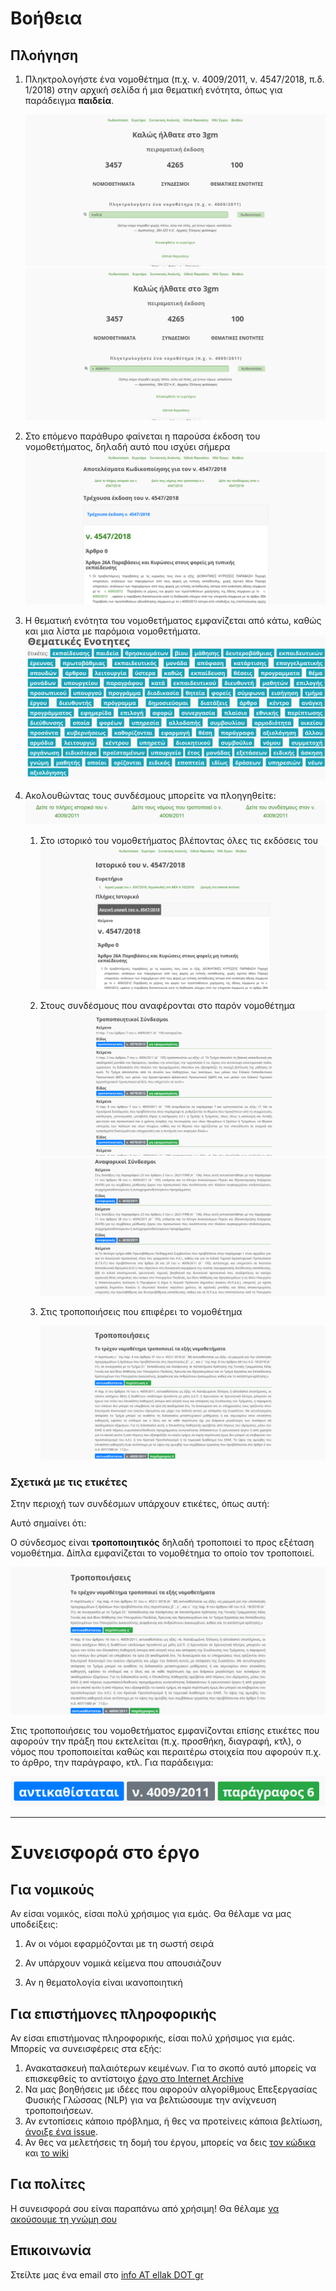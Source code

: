 # Βοήθεια



## Πλοήγηση

1. Πληκτρολογήστε ένα νομοθέτημα (π.χ. ν. 4009/2011, ν. 4547/2018, π.δ. 1/2018) στην αρχική σελίδα ή μια θεματική ενότητα, όπως για παράδειγμα **παιδεία**.

   ![](help/01.png) 
   ![](help/0.png)

2. Στο επόμενο παράθυρο φαίνεται η παρούσα έκδοση του νομοθετήματος, δηλαδή αυτό που ισχύει σήμερα 
   ![](help/1.png)

3. Η θεματική ενότητα του νομοθετήματος εμφανίζεται από κάτω, καθώς και μια λίστα με παρόμοια νομοθετήματα.
   ![](help/6.png)

4. Ακολουθώντας τους συνδέσμους μπορείτε να πλοηγηθείτε:
   ![](help/7.png)

   1. Στο ιστορικό του νομοθετήματος βλέποντας όλες τις εκδόσεις του
      ![](help/3.png)

   2. Στους συνδέσμους που αναφέρονται στο παρόν νομοθέτημα
      ![](help/8.png)
      ![](help/9.png)

   3. Στις τροποποιήσεις που επιφέρει το νομοθέτημα 

      ![](help/4.png)



### Σχετικά με τις ετικέτες

Στην περιοχή των συνδέσμων υπάρχουν ετικέτες, όπως αυτή:

Αυτό σημαίνει ότι: 

Ο σύνδεσμος είναι **τροποποιητικός** δηλαδή τροποποιεί το προς εξέταση νομοθέτημα. Δίπλα εμφανίζεται το νομοθέτημα το οποίο τον τροποποιεί. 

![](help/4.png)

Στις τροποποιήσεις του νομοθετήματος εμφανίζονται επίσης ετικέτες που αφορούν την πράξη που εκτελείται (π.χ. προσθήκη, διαγραφή, κτλ), ο νόμος που τροποποιείται καθώς και περαιτέρω στοιχεία που αφορούν π.χ. το άρθρο,  την παράγραφο, κτλ.  Για παράδειγμα:

![](help/5.png)

---

# Συνεισφορά στο έργο

## Για νομικούς

Αν είσαι νομικός, είσαι πολύ χρήσιμος για εμάς. Θα θέλαμε να μας υποδείξεις:

1. Αν οι νόμοι εφαρμόζονται με τη σωστή σειρά

2. Αν υπάρχουν νομικά κείμενα που απουσιάζουν

3. Αν η θεματολογία είναι ικανοποιητική

   

## Για επιστήμονες πληροφορικής

Αν είσαι επιστήμονας πληροφορικής, είσαι πολύ χρήσιμος για εμάς. Μπορείς να συνεισφέρεις στα εξής:

1. Ανακατασκευή παλαιότερων κειμένων. Για το σκοπό αυτό μπορείς να επισκεφθείς το αντίστοιχο [έργο στο Internet Archive](https://archive.org/details/GreekGovernmentGazette)
2. Να μας βοηθήσεις με ιδέες που αφορούν αλγορίθμους Επεξεργασίας Φυσικής Γλώσσας (NLP) για να βελτιώσουμε την ανίχνευση τροποποιήσεων. 
3. Αν εντοπίσεις κάποιο πρόβλημα, ή θες να προτείνεις κάποια βελτίωση, [άνοιξε ένα issue](https://github.com/eellak/gsoc2018-3gm/issues).  
4. Αν θες να μελετήσεις τη δομή του έργου, μπορείς να δεις [τον κώδικα](https://github.com/eellak/gsoc2018-3gm) και [το wiki](https://github.com/eellak/gsoc2018-3gm/wiki)



## Για πολίτες

Η συνεισφορά σου είναι παραπάνω από χρήσιμη! Θα θέλαμε [να ακούσουμε τη γνώμη σου](#Επικοινωνία) 



## Επικοινωνία

Στείλτε μας ένα email στο [info AT ellak DOT gr](mailto:info@ellak.gr)


